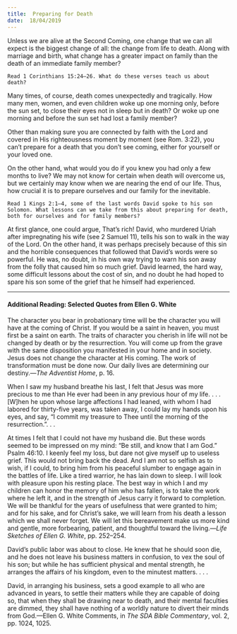 ```yaml
---
title:  Preparing for Death
date:  18/04/2019
---
```


Unless we are alive at the Second Coming, one change that we can all expect is the biggest change of all: the change from life to death. Along with marriage and birth, what change has a greater impact on family than the death of an immediate family member?

`Read 1 Corinthians 15:24–26. What do these verses teach us about death?`

Many times, of course, death comes unexpectedly and tragically. How many men, women, and even children woke up one morning only, before the sun set, to close their eyes not in sleep but in death? Or woke up one morning and before the sun set had lost a family member?

Other than making sure you are connected by faith with the Lord and covered in His righteousness moment by moment (see Rom. 3:22), you can’t prepare for a death that you don’t see coming, either for yourself or your loved one.

On the other hand, what would you do if you knew you had only a few months to live? We may not know for certain when death will overcome us, but we certainly may know when we are nearing the end of our life. Thus, how crucial it is to prepare ourselves and our family for the inevitable.

`Read 1 Kings 2:1–4, some of the last words David spoke to his son Solomon. What lessons can we take from this about preparing for death, both for ourselves and for family members?`

At first glance, one could argue, That’s rich! David, who murdered Uriah after impregnating his wife (see 2 Samuel 11), tells his son to walk in the way of the Lord. On the other hand, it was perhaps precisely because of this sin and the horrible consequences that followed that David’s words were so powerful. He was, no doubt, in his own way trying to warn his son away from the folly that caused him so much grief. David learned, the hard way, some difficult lessons about the cost of sin, and no doubt he had hoped to spare his son some of the grief that he himself had experienced.

---

#### Additional Reading: Selected Quotes from Ellen G. White

The character you bear in probationary time will be the character you will have at the coming of Christ. If you would be a saint in heaven, you must first be a saint on earth. The traits of character you cherish in life will not be changed by death or by the resurrection. You will come up from the grave with the same disposition you manifested in your home and in society. Jesus does not change the character at His coming. The work of transformation must be done now. Our daily lives are determining our destiny.—_The Adventist Home_, p. 16. 

When I saw my husband breathe his last, I felt that Jesus was more precious to me than He ever had been in any previous hour of my life. . . . [W]hen he upon whose large affections I had leaned, with whom I had labored for thirty-five years, was taken away, I could lay my hands upon his eyes, and say, “I commit my treasure to Thee until the morning of the resurrection.”. . . 

At times I felt that I could not have my husband die. But these words seemed to be impressed on my mind: “Be still, and know that I am God.” Psalm 46:10. I keenly feel my loss, but dare not give myself up to useless grief. This would not bring back the dead. And I am not so selfish as to wish, if I could, to bring him from his peaceful slumber to engage again in the battles of life. Like a tired warrior, he has lain down to sleep. I will look with pleasure upon his resting place. The best way in which I and my children can honor the memory of him who has fallen, is to take the work where he left it, and in the strength of Jesus carry it forward to completion. We will be thankful for the years of usefulness that were granted to him; and for his sake, and for Christ’s sake, we will learn from his death a lesson which we shall never forget. We will let this bereavement make us more kind and gentle, more forbearing, patient, and thoughtful toward the living.—_Life Sketches of Ellen G. White_, pp. 252–254.

David’s public labor was about to close. He knew that he should soon die, and he does not leave his business matters in confusion, to vex the soul of his son; but while he has sufficient physical and mental strength, he arranges the affairs of his kingdom, even to the minutest matters. . . . 

David, in arranging his business, sets a good example to all who are advanced in years, to settle their matters while they are capable of doing so, that when they shall be drawing near to death, and their mental faculties are dimmed, they shall have nothing of a worldly nature to divert their minds from God.—Ellen G. White Comments, in _The SDA Bible Commentary_, vol. 2, pp. 1024, 1025.